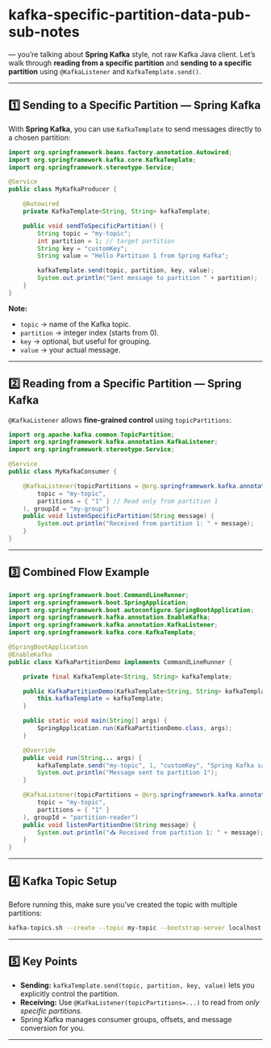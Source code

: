 # kafka-specific-partition-data-pub-sub-notes

— you’re talking about **Spring Kafka** style, not raw Kafka Java client.
Let’s walk through **reading from a specific partition** and **sending to a specific partition** using `@KafkaListener` and `KafkaTemplate.send()`.

---

## **1️⃣ Sending to a Specific Partition — Spring Kafka**

With **Spring Kafka**, you can use `KafkaTemplate` to send messages directly to a chosen partition:

```java
import org.springframework.beans.factory.annotation.Autowired;
import org.springframework.kafka.core.KafkaTemplate;
import org.springframework.stereotype.Service;

@Service
public class MyKafkaProducer {

    @Autowired
    private KafkaTemplate<String, String> kafkaTemplate;

    public void sendToSpecificPartition() {
        String topic = "my-topic";
        int partition = 1; // target partition
        String key = "customKey";
        String value = "Hello Partition 1 from Spring Kafka";

        kafkaTemplate.send(topic, partition, key, value);
        System.out.println("Sent message to partition " + partition);
    }
}
```

**Note:**

* `topic` → name of the Kafka topic.
* `partition` → integer index (starts from 0).
* `key` → optional, but useful for grouping.
* `value` → your actual message.

---

## **2️⃣ Reading from a Specific Partition — Spring Kafka**

`@KafkaListener` allows **fine-grained control** using `topicPartitions`:

```java
import org.apache.kafka.common.TopicPartition;
import org.springframework.kafka.annotation.KafkaListener;
import org.springframework.stereotype.Service;

@Service
public class MyKafkaConsumer {

    @KafkaListener(topicPartitions = @org.springframework.kafka.annotation.TopicPartition(
        topic = "my-topic",
        partitions = { "1" } // Read only from partition 1
    ), groupId = "my-group")
    public void listenSpecificPartition(String message) {
        System.out.println("Received from partition 1: " + message);
    }
}
```

---

## **3️⃣ Combined Flow Example**

```java
import org.springframework.boot.CommandLineRunner;
import org.springframework.boot.SpringApplication;
import org.springframework.boot.autoconfigure.SpringBootApplication;
import org.springframework.kafka.annotation.EnableKafka;
import org.springframework.kafka.annotation.KafkaListener;
import org.springframework.kafka.core.KafkaTemplate;

@SpringBootApplication
@EnableKafka
public class KafkaPartitionDemo implements CommandLineRunner {

    private final KafkaTemplate<String, String> kafkaTemplate;

    public KafkaPartitionDemo(KafkaTemplate<String, String> kafkaTemplate) {
        this.kafkaTemplate = kafkaTemplate;
    }

    public static void main(String[] args) {
        SpringApplication.run(KafkaPartitionDemo.class, args);
    }

    @Override
    public void run(String... args) {
        kafkaTemplate.send("my-topic", 1, "customKey", "Spring Kafka says hi to partition 1");
        System.out.println("Message sent to partition 1");
    }

    @KafkaListener(topicPartitions = @org.springframework.kafka.annotation.TopicPartition(
        topic = "my-topic",
        partitions = { "1" }
    ), groupId = "partition-reader")
    public void listenPartitionOne(String message) {
        System.out.println("📥 Received from partition 1: " + message);
    }
}
```

---

## **4️⃣ Kafka Topic Setup**

Before running this, make sure you’ve created the topic with multiple partitions:

```sh
kafka-topics.sh --create --topic my-topic --bootstrap-server localhost:9092 --partitions 3 --replication-factor 1
```

---

## **5️⃣ Key Points**

* **Sending:** `kafkaTemplate.send(topic, partition, key, value)` lets you explicitly control the partition.
* **Receiving:** Use `@KafkaListener(topicPartitions=...)` to read from *only specific partitions*.
* Spring Kafka manages consumer groups, offsets, and message conversion for you.

---
